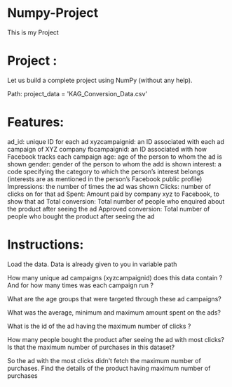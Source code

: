 # Numpy-Project
This is my Project

# Project :
Let us build a complete project using NumPy (without any help).

Path: project_data = 'KAG_Conversion_Data.csv'

# Features:
ad_id: unique ID for each ad
xyzcampaignid: an ID associated with each ad campaign of XYZ company
fbcampaignid: an ID associated with how Facebook tracks each campaign
age: age of the person to whom the ad is shown
gender: gender of the person to whom the add is shown
interest: a code specifying the category to which the person’s interest belongs (interests are as mentioned in the person’s Facebook public profile)
Impressions: the number of times the ad was shown
Clicks: number of clicks on for that ad
Spent: Amount paid by company xyz to Facebook, to show that ad
Total conversion: Total number of people who enquired about the product after seeing the ad
Approved conversion: Total number of people who bought the product after seeing the ad

# Instructions:
Load the data. Data is already given to you in variable path

How many unique ad campaigns (xyzcampaignid) does this data contain ? And for how many times was each campaign run ?

What are the age groups that were targeted through these ad campaigns?

What was the average, minimum and maximum amount spent on the ads?

What is the id of the ad having the maximum number of clicks ?

How many people bought the product after seeing the ad with most clicks? Is that the maximum number of purchases in this dataset?

So the ad with the most clicks didn't fetch the maximum number of purchases. Find the details of the product having maximum number of purchases
